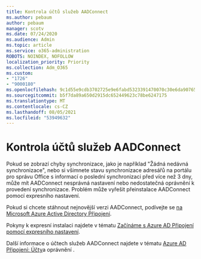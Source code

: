 ```yaml
---
title: Kontrola účtů služeb AADConnect
ms.author: pebaum
author: pebaum
manager: scotv
ms.date: 07/24/2020
ms.audience: Admin
ms.topic: article
ms.service: o365-administration
ROBOTS: NOINDEX, NOFOLLOW
localization_priority: Priority
ms.collection: Adm_O365
ms.custom:
- "1726"
- "9000180"
ms.openlocfilehash: 9c1d55e9cdb3702725e9e6fabd5323391470070c30e6da90765874535cb27647
ms.sourcegitcommit: b5f7da89a650d2915dc652449623c78be6247175
ms.translationtype: MT
ms.contentlocale: cs-CZ
ms.lasthandoff: 08/05/2021
ms.locfileid: "53949632"
---
```

# <a name="check-the-aadconnect-service-accounts"></a>Kontrola účtů služeb AADConnect

Pokud se zobrazí chyby synchronizace, jako je například "Žádná nedávná synchronizace", nebo si všimnete stavu synchronizace adresářů na portálu pro správu Office s informací o poslední synchronizaci před více než 3 dny, může mít AADConnect nesprávná nastavení nebo nedostatečná oprávnění k provedení synchronizace. Problém může vyřešit přeinstalace AADConnect pomocí expresního nastavení.

Pokud si chcete stáhnout nejnovější verzi AADConnect, podívejte se [na Microsoft Azure Active Directory Připojení](https://go.microsoft.com/fwlink/?LinkId=615771).

Pokyny k expresní instalaci najdete v tématu [Začínáme s Azure AD Připojení pomocí expresního nastavení](https://docs.microsoft.com/azure/active-directory/hybrid/how-to-connect-install-express).

Další informace o účtech služeb AADConnect najdete v tématu [Azure AD Připojení: Účty](https://docs.microsoft.com/azure/active-directory/hybrid/reference-connect-accounts-permissions)a oprávnění .